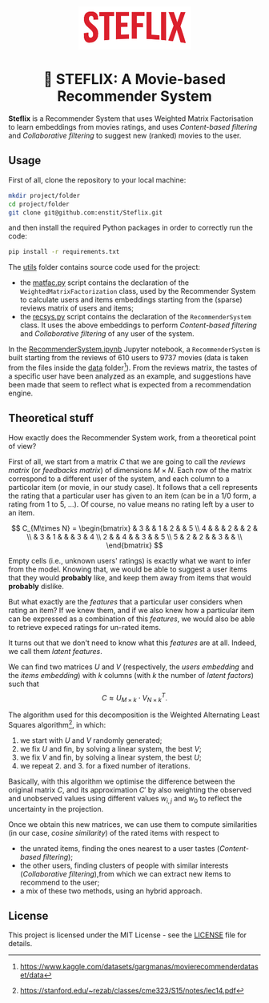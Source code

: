 <div align="center">
  <img src="./assets/steflix.png" width="225px">
  <h1 align="center">🍿 STEFLIX: A Movie-based Recommender System</h2>
</div>

**Steflix** is a Recommender System that uses Weighted Matrix Factorisation to learn embeddings from movies ratings, and uses *Content-based filtering* and *Collaborative filtering* to suggest new (ranked) movies to the user.


## Usage

First of all, clone the repository to your local machine:

```bash
mkdir project/folder
cd project/folder
git clone git@github.com:enstit/Steflix.git
```

and then install the required Python packages in order to correctly run the code:

```bash
pip install -r requirements.txt
```

The [utils](./utils/) folder contains source code used for the project:

* the [matfac.py](./utils/matfac.py) script contains the declaration of the `WeightedMatrixFactorization` class, used by the Recommender System to calculate users and items embeddings starting from the (sparse) reviews matrix of users and items;
* the [recsys.py](./utils/recsys.py) script contains the declaration of the `RecommenderSystem` class. It uses the above embeddings to perform *Content-based filtering* and *Collaborative filtering* of any user of the system.

In the [RecommenderSystem.ipynb](./RecommenderSystem.ipynb) Jupyter notebook, a `RecommenderSystem` is built starting from the reviews of 610 users to 9737 movies (data is taken from the files inside the [data](./data/) folder[^1]). From the reviews matrix, the tastes of a specific user have been analyzed as an example, and suggestions have been made that seem to reflect what is expected from a recommendation engine.


## Theoretical stuff

How exactly does the Recommender System work, from a theoretical point of view?

First of all, we start from a matrix $C$ that we are going to call the *reviews matrix* (or *feedbacks matrix*) of dimensions $M\times N$. Each row of the matrix correspond to a different user of the system, and each column to a particolar item (or movie, in our study case). It follows that a cell represents the rating that a particular user has given to an item (can be in a $1$/$0$ form, a rating from $1$ to $5$, $\dots$). Of course, no value means no rating left by a user to an item.

$$
C_{M\times N} =
\begin{bmatrix}
    & 3 &   & 1 & 2 &   & 5 \\
  4 &   &   & 2 &   & 2 &   \\
    & 3 & 1 &   &   & 3 & 4 \\
  2 &   & 4 &   & 3 &   & 5 \\
  5 & 2 & 2 &   & 3 &   &   \\
\end{bmatrix}
$$

Empty cells (i.e., unknown users' ratings) is exactly what we want to infer from the model. Knowing that, we would be able to suggest a user items that they would **probably** like, and keep them away from items that would **probably** dislike.

But what exactly are the *features* that a particular user considers when rating an item? If we knew them, and if we also knew how a particular item can be expressed as a combination of this *features*, we would also be able to retrieve expeced ratings for un-rated items.

It turns out that we don't need to know what this *features* are at all. Indeed, we call them *latent features*.

We can find two matrices $U$ and $V$ (respectively, the *users embedding* and the *items embedding*) with $k$ columns (with $k$ the number of *latent factors*) such that
$$
C \approx U_{M\times k} \cdot V_{N\times k}^{T}.
$$

The algorithm used for this decomposition is the Weighted Alternating Least Squares algorithm[^2], in which:
1. we start with $U$ and $V$ randomly generated;
2. we fix $U$ and fin, by solving a linear system, the best $V$;
3. we fix $V$ and fin, by solving a linear system, the best $U$;
3. we repeat 2. and 3. for a fixed number of iterations.

Basically, with this algorithm we optimise the difference between the original matrix $C$, and its approximation $C'$ by also weighting the observed and unobserved values using different values $w_{i,j}$ and $w_{0}$ to reflect the uncertainty in the projection.

Once we obtain this new matrices, we can use them to compute similarities (in our case, *cosine similarity*) of the rated items with respect to
* the unrated items, finding the ones nearest to a user tastes (*Content-based filtering*);
* the other users, finding clusters of people with similar interests (*Collaborative filtering*),from which we can extract new items to recommend to the user;
* a mix of these two methods, using an hybrid approach.


## License

This project is licensed under the MIT License - see the [LICENSE](LICENSE) file for details.


[^1]: https://www.kaggle.com/datasets/gargmanas/movierecommenderdataset/data
[^2]: https://stanford.edu/~rezab/classes/cme323/S15/notes/lec14.pdf